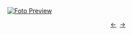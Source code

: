 [![Foto Preview](preview/n761.avif)](https://20essentials.github.io/project-000-761)

<div align="center" style="display: flex; justify-content: center;">
  <a  href="https://github.com/20essentials/project-000-760" target="_blank">&#8592;</a>
  &nbsp;&nbsp;
  <a  href="https://github.com/20essentials/project-000-762" target="_blank">&#8594;</a>
</div>
